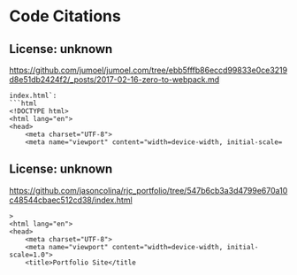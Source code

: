 # Code Citations

## License: unknown
https://github.com/jumoel/jumoel.com/tree/ebb5fffb86eccd99833e0ce3219d8e51db2424f2/_posts/2017-02-16-zero-to-webpack.md

```
index.html`:
```html
<!DOCTYPE html>
<html lang="en">
<head>
    <meta charset="UTF-8">
    <meta name="viewport" content="width=device-width, initial-scale=
```


## License: unknown
https://github.com/jasoncolina/rjc_portfolio/tree/547b6cb3a3d4799e670a10c48544cbaec512cd38/index.html

```
>
<html lang="en">
<head>
    <meta charset="UTF-8">
    <meta name="viewport" content="width=device-width, initial-scale=1.0">
    <title>Portfolio Site</title
```


